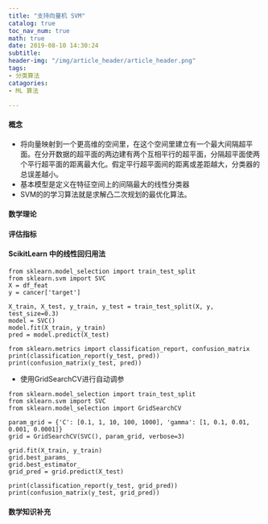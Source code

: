 ```yaml
---
title: "支持向量机 SVM"
catalog: true
toc_nav_num: true
math: true
date: 2019-08-10 14:30:24
subtitle:
header-img: "/img/article_header/article_header.png"
tags:
- 分类算法
catagories:
- ML 算法

---
```

#### 概念
* 将向量映射到一个更高维的空间里，在这个空间里建立有一个最大间隔超平面。在分开数据的超平面的两边建有两个互相平行的超平面，分隔超平面使两个平行超平面的距离最大化。假定平行超平面间的距离或差距越大，分类器的总误差越小。
* 基本模型是定义在特征空间上的间隔最大的线性分类器
* SVM的的学习算法就是求解凸二次规划的最优化算法。
#### 数学理论


#### 评估指标


#### ScikitLearn 中的线性回归用法
~~~
from sklearn.model_selection import train_test_split
from sklearn.svm import SVC
X = df_feat
y = cancer['target']

X_train, X_test, y_train, y_test = train_test_split(X, y, test_size=0.3)
model = SVC()
model.fit(X_train, y_train)
pred = model.predict(X_test)

from sklearn.metrics import classification_report, confusion_matrix
print(classification_report(y_test, pred))
print(confusion_matrix(y_test, pred))
~~~
* 使用GridSearchCV进行自动调参
~~~
from sklearn.model_selection import train_test_split
from sklearn.svm import SVC
from sklearn.model_selection import GridSearchCV

param_grid = {'C': [0.1, 1, 10, 100, 1000], 'gamma': [1, 0.1, 0.01, 0.001, 0.0001]}
grid = GridSearchCV(SVC(), param_grid, verbose=3)

grid.fit(X_train, y_train)
grid.best_params_
grid.best_estimator_
grid_pred = grid.predict(X_test)

print(classification_report(y_test, grid_pred))
print(confusion_matrix(y_test, grid_pred))
~~~

#### 数学知识补充